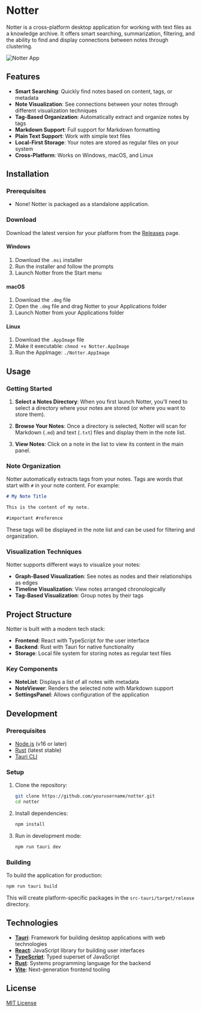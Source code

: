 # Notter

Notter is a cross-platform desktop application for working with text files as a knowledge archive. It offers smart searching, summarization, filtering, and the ability to find and display connections between notes through clustering.

![Notter App](https://via.placeholder.com/800x450?text=Notter+Screenshot)

## Features

- **Smart Searching**: Quickly find notes based on content, tags, or metadata
- **Note Visualization**: See connections between your notes through different visualization techniques
- **Tag-Based Organization**: Automatically extract and organize notes by tags
- **Markdown Support**: Full support for Markdown formatting
- **Plain Text Support**: Work with simple text files
- **Local-First Storage**: Your notes are stored as regular files on your system
- **Cross-Platform**: Works on Windows, macOS, and Linux

## Installation

### Prerequisites

- None! Notter is packaged as a standalone application.

### Download

Download the latest version for your platform from the [Releases](https://github.com/yourusername/notter/releases) page.

#### Windows

1. Download the `.msi` installer
2. Run the installer and follow the prompts
3. Launch Notter from the Start menu

#### macOS

1. Download the `.dmg` file
2. Open the `.dmg` file and drag Notter to your Applications folder
3. Launch Notter from your Applications folder

#### Linux

1. Download the `.AppImage` file
2. Make it executable: `chmod +x Notter.AppImage`
3. Run the AppImage: `./Notter.AppImage`

## Usage

### Getting Started

1. **Select a Notes Directory**: When you first launch Notter, you'll need to select a directory where your notes are stored (or where you want to store them).

2. **Browse Your Notes**: Once a directory is selected, Notter will scan for Markdown (`.md`) and text (`.txt`) files and display them in the note list.

3. **View Notes**: Click on a note in the list to view its content in the main panel.

### Note Organization

Notter automatically extracts tags from your notes. Tags are words that start with `#` in your note content. For example:

```markdown
# My Note Title

This is the content of my note.

#important #reference
```

These tags will be displayed in the note list and can be used for filtering and organization.

### Visualization Techniques

Notter supports different ways to visualize your notes:

- **Graph-Based Visualization**: See notes as nodes and their relationships as edges
- **Timeline Visualization**: View notes arranged chronologically
- **Tag-Based Visualization**: Group notes by their tags

## Project Structure

Notter is built with a modern tech stack:

- **Frontend**: React with TypeScript for the user interface
- **Backend**: Rust with Tauri for native functionality
- **Storage**: Local file system for storing notes as regular text files

### Key Components

- **NoteList**: Displays a list of all notes with metadata
- **NoteViewer**: Renders the selected note with Markdown support
- **SettingsPanel**: Allows configuration of the application

## Development

### Prerequisites

- [Node.js](https://nodejs.org/) (v16 or later)
- [Rust](https://www.rust-lang.org/tools/install) (latest stable)
- [Tauri CLI](https://tauri.app/v1/guides/getting-started/prerequisites)

### Setup

1. Clone the repository:
   ```bash
   git clone https://github.com/yourusername/notter.git
   cd notter
   ```

2. Install dependencies:
   ```bash
   npm install
   ```

3. Run in development mode:
   ```bash
   npm run tauri dev
   ```

### Building

To build the application for production:

```bash
npm run tauri build
```

This will create platform-specific packages in the `src-tauri/target/release` directory.

## Technologies

- **[Tauri](https://tauri.app/)**: Framework for building desktop applications with web technologies
- **[React](https://reactjs.org/)**: JavaScript library for building user interfaces
- **[TypeScript](https://www.typescriptlang.org/)**: Typed superset of JavaScript
- **[Rust](https://www.rust-lang.org/)**: Systems programming language for the backend
- **[Vite](https://vitejs.dev/)**: Next-generation frontend tooling

## License

[MIT License](LICENSE)
